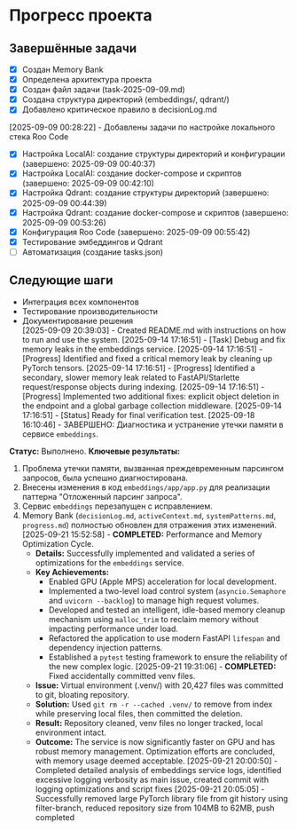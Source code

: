   
# Прогресс проекта

## Завершённые задачи
- [x] Создан Memory Bank
- [x] Определена архитектура проекта
- [x] Создан файл задачи (task-2025-09-09.md)
- [x] Создана структура директорий (embeddings/, qdrant/)
- [x] Добавлено критическое правило в decisionLog.md

[2025-09-09 00:28:22] - Добавлены задачи по настройке локального стека Roo Code  
* [x] Настройка LocalAI: создание структуры директорий и конфигурации (завершено: 2025-09-09 00:40:37)
* [x] Настройка LocalAI: создание docker-compose и скриптов (завершено: 2025-09-09 00:42:10)
* [x] Настройка Qdrant: создание структуры директорий (завершено: 2025-09-09 00:44:39)
* [x] Настройка Qdrant: создание docker-compose и скриптов (завершено: 2025-09-09 00:53:26)
* [x] Конфигурация Roo Code (завершено: 2025-09-09 00:55:42)
* [x] Тестирование эмбеддингов и Qdrant
* [ ] Автоматизация (создание tasks.json)  

## Следующие шаги
- Интеграция всех компонентов
- Тестирование производительности
- Документирование решения  
[2025-09-09 20:39:03] - Created README.md with instructions on how to run and use the system.
[2025-09-14 17:16:51] - [Task] Debug and fix memory leaks in the embeddings service.
[2025-09-14 17:16:51] - [Progress] Identified and fixed a critical memory leak by cleaning up PyTorch tensors.
[2025-09-14 17:16:51] - [Progress] Identified a secondary, slower memory leak related to FastAPI/Starlette request/response objects during indexing.
[2025-09-14 17:16:51] - [Progress] Implemented two additional fixes: explicit object deletion in the endpoint and a global garbage collection middleware.
[2025-09-14 17:16:51] - [Status] Ready for final verification test.
[2025-09-18 16:10:46] - ЗАВЕРШЕНО: Диагностика и устранение утечки памяти в сервисе `embeddings`.

**Статус:** Выполнено.
**Ключевые результаты:**
1.  Проблема утечки памяти, вызванная преждевременным парсингом запросов, была успешно диагностирована.
2.  Внесены изменения в код `embeddings/app/app.py` для реализации паттерна "Отложенный парсинг запроса".
3.  Сервис `embeddings` перезапущен с исправлением.
4.  Memory Bank (`decisionLog.md`, `activeContext.md`, `systemPatterns.md`, `progress.md`) полностью обновлен для отражения этих изменений.
[2025-09-21 15:52:58] - **COMPLETED:** Performance and Memory Optimization Cycle.
    - **Details:** Successfully implemented and validated a series of optimizations for the `embeddings` service.
    - **Key Achievements:**
        - Enabled GPU (Apple MPS) acceleration for local development.
        - Implemented a two-level load control system (`asyncio.Semaphore` and `uvicorn --backlog`) to manage high request volumes.
        - Developed and tested an intelligent, idle-based memory cleanup mechanism using `malloc_trim` to reclaim memory without impacting performance under load.
        - Refactored the application to use modern FastAPI `lifespan` and dependency injection patterns.
        - Established a `pytest` testing framework to ensure the reliability of the new complex logic.
[2025-09-21 19:31:06] - **COMPLETED:** Fixed accidentally committed venv files.
    - **Issue:** Virtual environment (.venv/) with 20,427 files was committed to git, bloating repository.
    - **Solution:** Used `git rm -r --cached .venv/` to remove from index while preserving local files, then committed the deletion.
    - **Result:** Repository cleaned, venv files no longer tracked, local environment intact.
    - **Outcome:** The service is now significantly faster on GPU and has robust memory management. Optimization efforts are concluded, with memory usage deemed acceptable.
[2025-09-21 20:00:50] - Completed detailed analysis of embeddings service logs, identified excessive logging verbosity as main issue, created commit with logging optimizations and script fixes
[2025-09-21 20:05:05] - Successfully removed large PyTorch library file from git history using filter-branch, reduced repository size from 104MB to 62MB, push completed